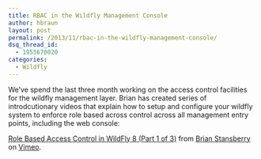 ```yaml
---
title: RBAC in the Wildfly Management Console
author: hbraun
layout: post
permalink: /2013/11/rbac-in-the-wildfly-management-console/
dsq_thread_id:
  - 1955670020
categories:
  - Wildfly
---
```

We&#8217;ve spend the last three month working on the access control facilities for the wildfly management layer. Brian has created series of introdcutionary videos that explain how to setup and configure your wildfly system to enforce role based across control across all management entry points, including the web console:

[Role Based Access Control in WildFly 8 (Part 1 of 3)][1] from [Brian Stansberry][2] on [Vimeo][3].

 [1]: http://vimeo.com/78780176
 [2]: http://vimeo.com/user22464624
 [3]: https://vimeo.com